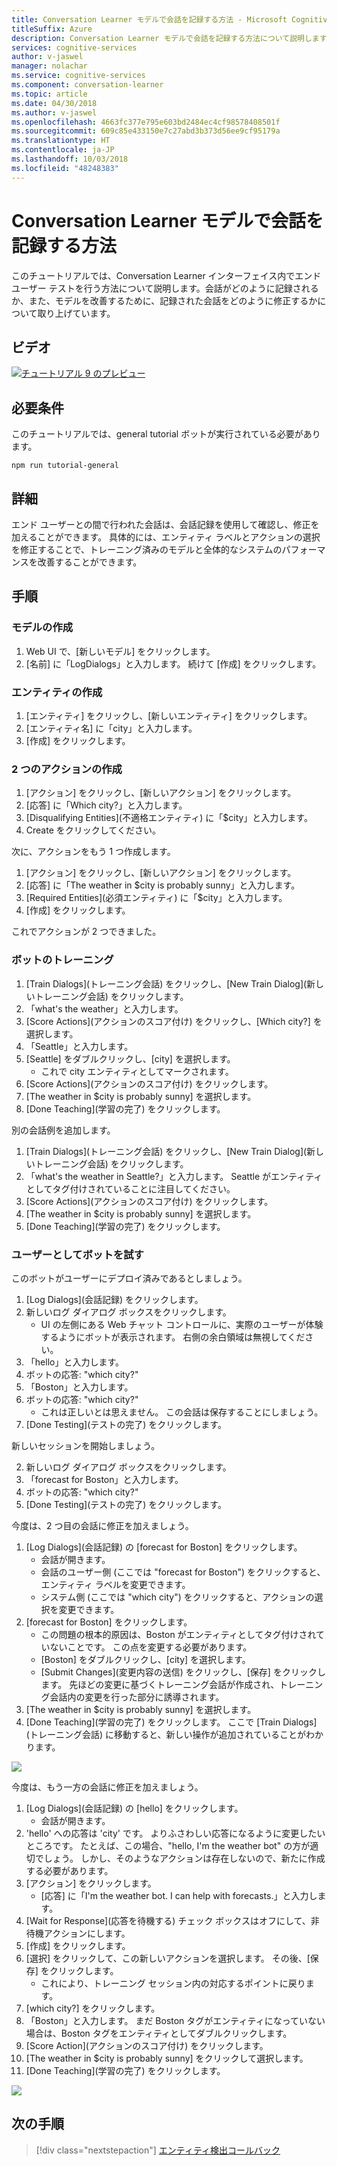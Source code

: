 ```yaml
---
title: Conversation Learner モデルで会話を記録する方法 - Microsoft Cognitive Services | Microsoft Docs
titleSuffix: Azure
description: Conversation Learner モデルで会話を記録する方法について説明します。
services: cognitive-services
author: v-jaswel
manager: nolachar
ms.service: cognitive-services
ms.component: conversation-learner
ms.topic: article
ms.date: 04/30/2018
ms.author: v-jaswel
ms.openlocfilehash: 4663fc377e795e603bd2484ec4cf98578408501f
ms.sourcegitcommit: 609c85e433150e7c27abd3b373d56ee9cf95179a
ms.translationtype: HT
ms.contentlocale: ja-JP
ms.lasthandoff: 10/03/2018
ms.locfileid: "48248383"
---
```

# <a name="how-to-log-dialogs-in-a-conversation-learner-model"></a>Conversation Learner モデルで会話を記録する方法

このチュートリアルでは、Conversation Learner インターフェイス内でエンド ユーザー テストを行う方法について説明します。会話がどのように記録されるか、また、モデルを改善するために、記録された会話をどのように修正するかについて取り上げています。

## <a name="video"></a>ビデオ

[![チュートリアル 9 のプレビュー](http://aka.ms/cl-tutorial-09-preview)](http://aka.ms/blis-tutorial-09)

## <a name="requirements"></a>必要条件
このチュートリアルでは、general tutorial ボットが実行されている必要があります。

    npm run tutorial-general

## <a name="details"></a>詳細
エンド ユーザーとの間で行われた会話は、会話記録を使用して確認し、修正を加えることができます。  具体的には、エンティティ ラベルとアクションの選択を修正することで、トレーニング済みのモデルと全体的なシステムのパフォーマンスを改善することができます。 

## <a name="steps"></a>手順

### <a name="create-the-model"></a>モデルの作成

1. Web UI で、[新しいモデル] をクリックします。
2. [名前] に「LogDialogs」と入力します。 続けて [作成] をクリックします。

### <a name="create-an-entity"></a>エンティティの作成

1. [エンティティ] をクリックし、[新しいエンティティ] をクリックします。
2. [エンティティ名] に「city」と入力します。
3. [作成] をクリックします。

### <a name="create-two-actions"></a>2 つのアクションの作成

1. [アクション] をクリックし、[新しいアクション] をクリックします。
2. [応答] に「Which city?」と入力します。
3. [Disqualifying Entities]\(不適格エンティティ\) に「$city」と入力します。
3. Create をクリックしてください。

次に、アクションをもう 1 つ作成します。

1. [アクション] をクリックし、[新しいアクション] をクリックします。
3. [応答] に「The weather in $city is probably sunny」と入力します。
4. [Required Entities]\(必須エンティティ\) に「$city」と入力します。
4. [作成] をクリックします。

これでアクションが 2 つできました。

### <a name="train-the-bot"></a>ボットのトレーニング

1. [Train Dialogs]\(トレーニング会話\) をクリックし、[New Train Dialog]\(新しいトレーニング会話\) をクリックします。
2. 「what's the weather」と入力します。
3. [Score Actions]\(アクションのスコア付け\) をクリックし、[Which city?] を選択します。
2. 「Seattle」と入力します。
3. [Seattle] をダブルクリックし、[city] を選択します。
    - これで city エンティティとしてマークされます。
5. [Score Actions]\(アクションのスコア付け\) をクリックします。
6. [The weather in $city is probably sunny] を選択します。
7. [Done Teaching]\(学習の完了\) をクリックします。

別の会話例を追加します。

1. [Train Dialogs]\(トレーニング会話\) をクリックし、[New Train Dialog]\(新しいトレーニング会話\) をクリックします。
2. 「what's the weather in Seattle?」と入力します。 Seattle がエンティティとしてタグ付けされていることに注目してください。
5. [Score Actions]\(アクションのスコア付け\) をクリックします。 
6. [The weather in $city is probably sunny] を選択します。
7. [Done Teaching]\(学習の完了\) をクリックします。

### <a name="try-the-bot-as-the-user"></a>ユーザーとしてボットを試す
このボットがユーザーにデプロイ済みであるとしましょう。

1. [Log Dialogs]\(会話記録\) をクリックします。
2. 新しいログ ダイアログ ボックスをクリックします。
    - UI の左側にある Web チャット コントロールに、実際のユーザーが体験するようにボットが表示されます。 右側の余白領域は無視してください。
3. 「hello」と入力します。
4. ボットの応答: "which city?"
4. 「Boston」と入力します。
5. ボットの応答: "which city?"
    - これは正しいとは思えません。 この会話は保存することにしましょう。
2. [Done Testing]\(テストの完了\) をクリックします。

新しいセッションを開始しましょう。

2. 新しいログ ダイアログ ボックスをクリックします。
3. 「forecast for Boston」と入力します。
4. ボットの応答: "which city?"
2. [Done Testing]\(テストの完了\) をクリックします。

今度は、2 つ目の会話に修正を加えましょう。

1. [Log Dialogs]\(会話記録\) の [forecast for Boston] をクリックします。
    - 会話が開きます。
    - 会話のユーザー側 (ここでは "forecast for Boston") をクリックすると、エンティティ ラベルを変更できます。
    - システム側 (ここでは "which city") をクリックすると、アクションの選択を変更できます。
5. [forecast for Boston] をクリックします。 
    - この問題の根本的原因は、Boston がエンティティとしてタグ付けされていないことです。 この点を変更する必要があります。
    - [Boston] をダブルクリックし、[city] を選択します。
    - [Submit Changes]\(変更内容の送信\) をクリックし、[保存] をクリックします。 先ほどの変更に基づくトレーニング会話が作成され、トレーニング会話内の変更を行った部分に誘導されます。
6. [The weather in $city is probably sunny] を選択します。
7. [Done Teaching]\(学習の完了\) をクリックします。 ここで [Train Dialogs]\(トレーニング会話\) に移動すると、新しい操作が追加されていることがわかります。

![](../media/tutorial9_logdiag1.PNG)

今度は、もう一方の会話に修正を加えましょう。

1. [Log Dialogs]\(会話記録\) の [hello] をクリックします。
    - 会話が開きます。
3. 'hello' への応答は 'city' です。 よりふさわしい応答になるように変更したいところです。 たとえば、この場合、"hello, I'm the weather bot" の方が適切でしょう。 しかし、そのようなアクションは存在しないので、新たに作成する必要があります。
4. [アクション] をクリックします。
    - [応答] に「I'm the weather bot. I can help with forecasts.」と入力します。
6. [Wait for Response]\(応答を待機する\) チェック ボックスはオフにして、非待機アクションにします。
7. [作成] をクリックします。
8. [選択] をクリックして、この新しいアクションを選択します。 その後、[保存] をクリックします。
    - これにより、トレーニング セッション内の対応するポイントに戻ります。
6. [which city?] をクリックします。
7. 「Boston」と入力します。 まだ Boston タグがエンティティになっていない場合は、Boston タグをエンティティとしてダブルクリックします。
8. [Score Action]\(アクションのスコア付け\) をクリックします。
9. [The weather in $city is probably sunny] をクリックして選択します。
10. [Done Teaching]\(学習の完了\) をクリックします。

![](../media/tutorial9_addnewaction.PNG)

## <a name="next-steps"></a>次の手順

> [!div class="nextstepaction"]
> [エンティティ検出コールバック](./10-entity-detection-callback.md)
